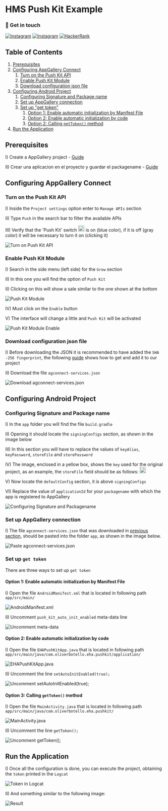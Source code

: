 
# HMS Push Kit Example
### 👾 Get in touch
[![Instagram](https://img.shields.io/badge/Instagram-E4405F?style=for-the-badge&logo=instagram&logoColor=white)](https://www.instagram.com/oliv_er404/) [![Instagram](https://img.shields.io/badge/Twitter-1DA1F2?style=for-the-badge&logo=twitter&logoColor=white)](https://twitter.com/oliver_botello) [![HackerRank](https://img.shields.io/badge/-Hackerrank-2EC866?style=for-the-badge&logo=HackerRank&logoColor=white)](http://www.hackerrank.com/Oliver404)

## Table of Contents
1. [Prerequisites](#prerequisites)
2. [Configuring AppGallery Connect](#configuring-appgallery-connect)
    1. [Turn on the Push Kit API](#turn-on-the-push-kit-api)
    2. [Enable Push Kit Module](#enable-push-kit-module)
    3. [Download configuration json file](#download-configuration-json-file)
3. [Configuring Android Project](#configuring-android-project)
    1. [Configuring Signature and Package name](#configuring-signature-and-package-name)
    2. [Set up AppGallery connection](#set-up-appgallery-connection)
    3. [Set up "get token"](#set-up-get-token)
       1. [Option 1: Enable automatic initialization by Manifest File](#option-1-enable-automatic-initialization-by-manifest-file)
       2. [Option 2: Enable automatic initialization by code](#option-2-enable-automatic-initialization-by-code)
       3. [Option 2: Calling `getToken()` method](#option-3-calling-gettoken-method)
4. [Run the Application](#run-the-application)

## Prerequisites
I) Create a AppGallery project - [Guide](https://developer.huawei.com/consumer/en/doc/distribution/app/agc-help-createproject-0000001100334664)

II) Crear una aplicacion en el proyecto y guardar el packagename - [Guide](https://developer.huawei.com/consumer/en/doc/distribution/app/agc-help-createapp-0000001146718717#section1112105771619)

## Configuring AppGallery Connect
### Turn on the Push Kit API
I) Inside the `Project settings` option enter to `Manage APIs` section

II) Type `Push` in the search bar to filter the available APIs

III) Verify that the 'Push Kit' switch <img src="/readme/assets/switch.png?raw=true" style="height:20px"> is on (blue color), if it is off (gray color) it will be necessary to turn it on (clicking it)

![Turn on Push Kit API](/readme/assets/turn_of_push_kit_api.png?raw=true "Turn on Push Kit API")

### Enable Push Kit Module
I) Search in the side menu (left side) for the `Grow` section

II) In this one you will find the option of `Push Kit`

II) Clicking on this will show a sale similar to the one shown at the bottom

![Push Kit Module](/readme/assets/push_kit_module.png?raw=true "Push Kit Module")

IV) Must click on the `Enable` button

V) The interface will change a little and `Push Kit` will be activated

![Push Kit Module Enable](/readme/assets/push_kit_module_enable.png?raw=true "Push Kit Module Enable")

### Download configuration json file
I) Before downloading the JSON it is recommended to have added the `SHA -256 fingerprint`, the following [guide](https://developer.huawei.com/consumer/en/doc/development/HMSCore-Guides/android-sdk-config-agc-0000001061560289#section147011294331) shows how to get and add it to our project

II) Download the file `agconnect-services.json`

![Download agconnect-services.json](/readme/assets/download_json.png?raw=true "Download agconnect-services.json")

## Configuring Android Project
### Configuring Signature and Package name
I) In the `app` folder you will find the file `build.gradle`

II) Opening it should locate the `signingConfigs` section, as shown in the image below

III) In this section you will have to replace the values of `keyAlias`, `keyPassword`, `storeFile` and `storePassword`

IV) The image, enclosed in a yellow box, shows the `key` used for the original project, as an example, the `storeFile` field should be as follows: <img src="/readme/assets/storeFile.png?raw=true" style="height:20px">

V) Now locate the `defaultConfig` section, it is above `signingConfigs`

VI) Replace the value of `applicationId` for your `packagename` with which the app is registered to AppGallery

![Configuring Signature and Packagename](/readme/assets/chage_signature_and_packagename.png?raw=true "Configuring Signature and Packagename")

### Set up AppGallery connection
I) The file `agconnect-services.json` that was downloaded in [previous section](#download-configuration-json-file), should be pasted into the folder `app`, as shown in the image below.

![Paste agconnect-services.json](/readme/assets/paste_json.png?raw=true "Paste agconnect-services.json")

### Set up `get token`
There are three ways to set up `get token`

#### Option 1: Enable automatic initialization by Manifest File
I) Open the file `AndroidManifest.xml` that is located in following path `app/src/main/`

![AndroidManifest.xml](/readme/assets/comment_meta_data.png?raw=true "AndroidManifest.xml")

II) Uncomment `push_kit_auto_init_enabled` meta-data line

![Uncomment meta-data](/readme/assets/uncomment_meta_data.png?raw=true "Uncomment meta-data")

#### Option 2: Enable automatic initialization by code
I) Open the file `EHAPushKitApp.java` that is located in following path `app/src/main/java/com.oliverbotello.eha.pushkit/application/`

![EHAPushKitApp.java](/readme/assets/comment_code_line_app.png?raw=true "EHAPushKitApp.java")

II) Uncomment the line `setAutoInitEnabled(true);`

![Uncomment setAutoInitEnabled(true);](/readme/assets/uncomment_code_line_app.png?raw=true "Uncomment setAutoInitEnabled(true);")

#### Option 3: Calling `getToken()` method
I) Open the file `MainActivity.java` that is located in following path `app/src/main/java/com.oliverbotello.eha.pushkit/`

![MainActivity.java](/readme/assets/comment_code_line_activity.png?raw=true "MainActivity.java")

II) Uncomment the line `getToken();`

![Uncomment getToken();](/readme/assets/uncomment_code_line_activity.png?raw=true "Uncomment getToken();")

## Run the Application
I) Once all the configuration is done, you can execute the project, obtaining the `token` printed in the `Logcat`

![Token in Logcat](/readme/assets/get_token.png?raw=true "Token in Logcat")

II) And something similar to the following image:

![Result](/readme/assets/push_result.png?raw=true "Result")